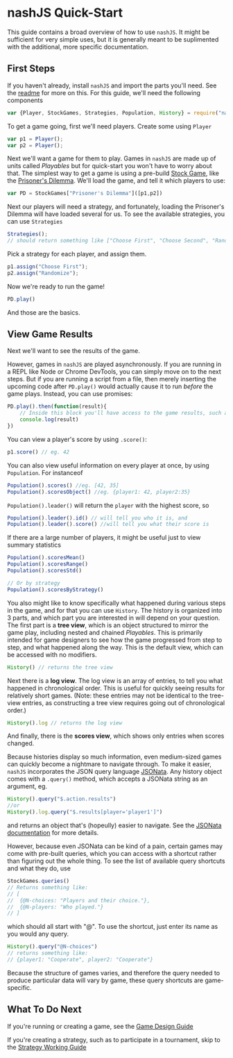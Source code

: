 # nashJS Quick-Start

This guide contains a broad overview of how to use `nashJS`. It might be sufficient for very simple uses, but it is generally meant to be suplimented with the additional, more specific documentation.

## First Steps

If you haven't already, install `nashJS` and import the parts you'll need. See the [readme](../README.md) for more on this. For this guide, we'll need the following components
```js
var {Player, StockGames, Strategies, Population, History} = require("nashJS")
```

To get a game going, first we'll need players. Create some using `Player`

```js
var p1 = Player();
var p2 = Player();
```

Next we'll want a game for them to play. Games in `nashJS` are made up of units called _Playables_ but for quick-start you won't have to worry about that. The simplest way to get a game is using a pre-build [Stock Game](./stock-games/index.md), like the [Prisoner's Dilemma](./stock-games/prisoner-dilemma.md). We'll load the game, and tell it which players to use:

```js
var PD = StockGames["Prisoner's Dilemma"]([p1,p2])
```

Next our players will need a strategy, and fortunately, loading the Prisoner's Dilemma will have loaded several for us. To see the available strategies, you can use `Strategies`

```js
Strategies();
// should return something like ["Choose First", "Choose Second", "Randomize"]
```

Pick a strategy for each player, and assign them.
```js
p1.assign("Choose First");
p2.assign("Randomize");
```

Now we're ready to run the game!

```js
PD.play()
```

And those are the basics.

## View Game Results

Next we'll want to see the results of the game.

However, games in `nashJS` are played asynchronously. If you are running in a REPL like Node or Chrome DevTools, you can simply move on to the next steps. But if you are running a script from a file, then merely inserting the upcoming code after `PD.play()` would actually cause it to run _before_ the game plays. Instead, you can use promises:

```js
PD.play().then(function(result){
	// Inside this block you'll have access to the game results, such as by doing
	console.log(result)
})
```

You can view a player's score by using `.score()`:
```js
p1.score() // eg. 42
```

You can also view useful information on every player at once, by using `Population`. For instanceof
```js
Population().scores() //eg. [42, 35]
Population().scoresObject() //eg. {player1: 42, player2:35}
```

`Population().leader()` will return the `player` with the highest score, so
```js
Population().leader().id() // will tell you who it is, and
Population().leader().score() //will tell you what their score is
```

If there are a large number of players, it might be useful just to view summary statistics
```js
Population().scoresMean()
Population().scoresRange()
Population().scoresStd()

// Or by strategy
Population().scoresByStrategy()
```

You also might like to know specifically what happened during various steps in the game, and for that you can use `History`. The history is organized into 3 parts, and which part you are interested in will depend on your question. The first part is a **tree view**, which is an object structured to mirror the game play, including nested and chained _Playables_. This is primarily intended for game designers to see how the game progressed from step to step, and what happened along the way. This is the default view, which can be accessed with no modifiers.

```js
History() // returns the tree view
```

Next there is a **log view**. The log view is an array of entries, to tell you what happened in chronological order. This is useful for quickly seeing results for relatively short games. (Note: these entries may not be identical to the tree-view entries, as constructing a tree view requires going out of chronological order.)

```js
History().log // returns the log view
```

And finally, there is the **scores view**, which shows only entries when scores changed.

Because histories display so much information, even medium-sized games can quickly become a nightmare to navigate through. To make it easier, `nashJS` incorporates the JSON query language [JSONata](http://jsonata.org/). Any history object comes with a `.query()` method, which accepts a JSONata string as an argument, eg.
```js
History().query("$.action.results")
//or
History().log.query("$.results[player='player1']")
```
and returns an object that's (hopeully) easier to navigate. See the [JSONata documentation](http://docs.jsonata.org/) for more details.

However, because even JSONata can be kind of a pain, certain games may come with pre-built queries, which you can access with a shortcut rather than figuring out the whole thing. To see the list of available query shortcuts and what they do, use
```js
StockGames.queries()
// Returns something like:
// [
//  {@N-choices: "Players and their choice."},
//  {@N-players: "Who played."}
// ]
```
which should all start with "@". To use the shortcut, just enter its name as you would any query.
```js
History().query("@N-choices")
// returns something like:
// {player1: "Cooperate", player2: "Cooperate"}
```
Because the structure of games varies, and therefore the query needed to produce particular data will vary by game, these query shortcuts are game-specific.

## What To Do Next

If you're running or creating a game, see the [Game Design Guide](./game-design.md)

If you're creating a strategy, such as to participate in a tournament, skip to the [Strategy Working Guide](./strategy-working.md)
